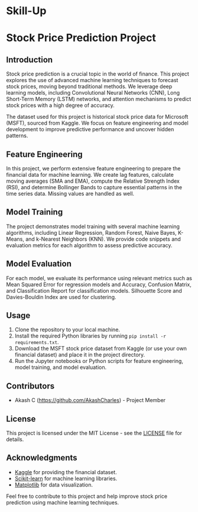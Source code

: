 # Skill-Up


# Stock Price Prediction Project

## Introduction

Stock price prediction is a crucial topic in the world of finance. This project explores the use of advanced machine learning techniques to forecast stock prices, moving beyond traditional methods. We leverage deep learning models, including Convolutional Neural Networks (CNN), Long Short-Term Memory (LSTM) networks, and attention mechanisms to predict stock prices with a high degree of accuracy.

The dataset used for this project is historical stock price data for Microsoft (MSFT), sourced from Kaggle. We focus on feature engineering and model development to improve predictive performance and uncover hidden patterns.

## Feature Engineering

In this project, we perform extensive feature engineering to prepare the financial data for machine learning. We create lag features, calculate moving averages (SMA and EMA), compute the Relative Strength Index (RSI), and determine Bollinger Bands to capture essential patterns in the time series data. Missing values are handled as well.

## Model Training

The project demonstrates model training with several machine learning algorithms, including Linear Regression, Random Forest, Naive Bayes, K-Means, and k-Nearest Neighbors (KNN). We provide code snippets and evaluation metrics for each algorithm to assess predictive accuracy.

## Model Evaluation

For each model, we evaluate its performance using relevant metrics such as Mean Squared Error for regression models and Accuracy, Confusion Matrix, and Classification Report for classification models. Silhouette Score and Davies-Bouldin Index are used for clustering.

## Usage

1. Clone the repository to your local machine.
2. Install the required Python libraries by running `pip install -r requirements.txt`.
3. Download the MSFT stock price dataset from Kaggle (or use your own financial dataset) and place it in the project directory.
4. Run the Jupyter notebooks or Python scripts for feature engineering, model training, and model evaluation.

## Contributors

- Akash C (https://github.com/AkashCharles) - Project Member

## License

This project is licensed under the MIT License - see the [LICENSE](LICENSE) file for details.

## Acknowledgments

- [Kaggle](https://www.kaggle.com/) for providing the financial dataset.
- [Scikit-learn](https://scikit-learn.org/stable/index.html) for machine learning libraries.
- [Matplotlib](https://matplotlib.org/) for data visualization.

Feel free to contribute to this project and help improve stock price prediction using machine learning techniques.

